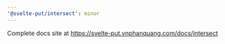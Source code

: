 ```yaml
---
'@svelte-put/intersect': minor
---
```


Complete docs site at https://svelte-put.vnphanquang.com/docs/intersect
